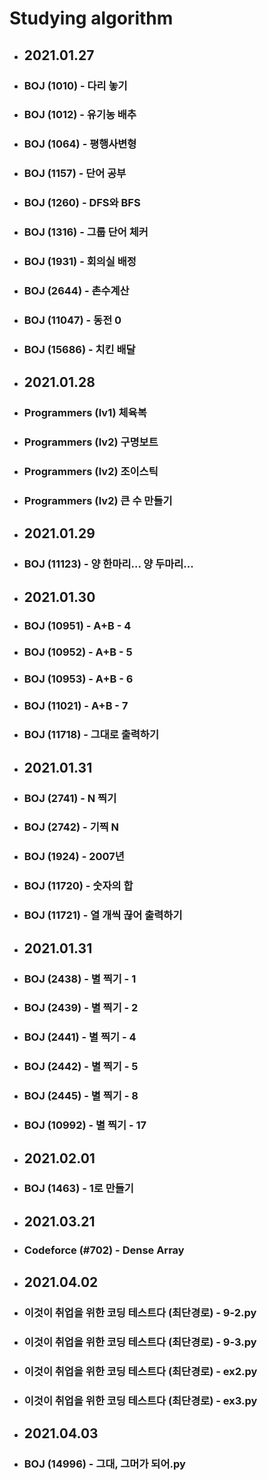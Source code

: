 # Studying algorithm

+ ## 2021.01.27
+ ### BOJ (1010) - 다리 놓기
+ ### BOJ (1012) - 유기농 배추
+ ### BOJ (1064) - 평행사변형
+ ### BOJ (1157) - 단어 공부
+ ### BOJ (1260) - DFS와 BFS
+ ### BOJ (1316) - 그룹 단어 체커
+ ### BOJ (1931) - 회의실 배정
+ ### BOJ (2644) - 촌수계산
+ ### BOJ (11047) - 동전 0
+ ### BOJ (15686) - 치킨 배달

+ ## 2021.01.28
+ ### Programmers (lv1) 체육복
+ ### Programmers (lv2) 구명보트
+ ### Programmers (lv2) 조이스틱
+ ### Programmers (lv2) 큰 수 만들기

+ ## 2021.01.29
+ ### BOJ (11123) - 양 한마리... 양 두마리...

+ ## 2021.01.30
+ ### BOJ (10951) - A+B - 4
+ ### BOJ (10952) - A+B - 5
+ ### BOJ (10953) - A+B - 6
+ ### BOJ (11021) - A+B - 7
+ ### BOJ (11718) - 그대로 출력하기

+ ## 2021.01.31
+ ### BOJ (2741) - N 찍기
+ ### BOJ (2742) - 기찍 N
+ ### BOJ (1924) - 2007년
+ ### BOJ (11720) - 숫자의 합
+ ### BOJ (11721) - 열 개씩 끊어 출력하기

+ ## 2021.01.31
+ ### BOJ (2438) - 별 찍기 - 1
+ ### BOJ (2439) - 별 찍기 - 2
+ ### BOJ (2441) - 별 찍기 - 4
+ ### BOJ (2442) - 별 찍기 - 5
+ ### BOJ (2445) - 별 찍기 - 8
+ ### BOJ (10992) - 별 찍기 - 17

+ ## 2021.02.01
+ ### BOJ (1463) - 1로 만들기

+ ## 2021.03.21
+ ### Codeforce (&#35;702) - Dense Array

+ ## 2021.04.02
+ ### 이것이 취업을 위한 코딩 테스트다 (최단경로) - 9-2.py
+ ### 이것이 취업을 위한 코딩 테스트다 (최단경로) - 9-3.py
+ ### 이것이 취업을 위한 코딩 테스트다 (최단경로) - ex2.py
+ ### 이것이 취업을 위한 코딩 테스트다 (최단경로) - ex3.py

+ ## 2021.04.03
+ ### BOJ (14996) - 그대, 그머가 되어.py

